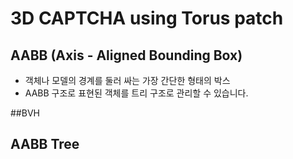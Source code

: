 # 3D CAPTCHA using Torus patch

## AABB (Axis - Aligned Bounding Box)
* 객체나 모델의 경계를 둘러 싸는 가장 간단한 형태의 박스
* AABB 구조로 표현된 객체를 트리 구조로 관리할 수 있습니다.

##BVH

## AABB Tree



